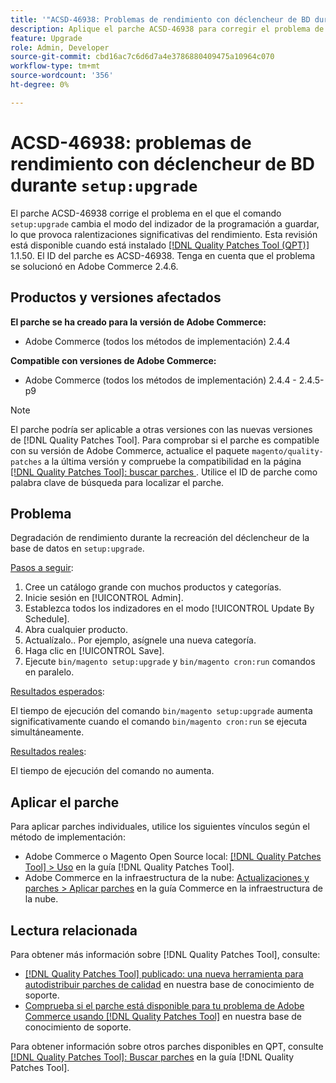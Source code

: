 ```yaml
---
title: '"ACSD-46938: Problemas de rendimiento con déclencheur de BD durante "setup:upgrade"'
description: Aplique el parche ACSD-46938 para corregir el problema de Adobe Commerce donde el comando "setup:upgrade" cambia el modo del indexador de la programación a la hora de guardar, lo que provoca ralentizaciones significativas del rendimiento.
feature: Upgrade
role: Admin, Developer
source-git-commit: cbd16ac7c6d6d7a4e3786880409475a10964c070
workflow-type: tm+mt
source-wordcount: '356'
ht-degree: 0%

---
```


# ACSD-46938: problemas de rendimiento con déclencheur de BD durante `setup:upgrade`

El parche ACSD-46938 corrige el problema en el que el comando `setup:upgrade` cambia el modo del indizador de la programación a guardar, lo que provoca ralentizaciones significativas del rendimiento. Esta revisión está disponible cuando está instalado [[!DNL Quality Patches Tool (QPT)]](/help/announcements/adobe-commerce-announcements/magento-quality-patches-released-new-tool-to-self-serve-quality-patches.md) 1.1.50. El ID del parche es ACSD-46938. Tenga en cuenta que el problema se solucionó en Adobe Commerce 2.4.6.

## Productos y versiones afectados

**El parche se ha creado para la versión de Adobe Commerce:**

* Adobe Commerce (todos los métodos de implementación) 2.4.4

**Compatible con versiones de Adobe Commerce:**

* Adobe Commerce (todos los métodos de implementación) 2.4.4 - 2.4.5-p9

>[!NOTE]
>
>El parche podría ser aplicable a otras versiones con las nuevas versiones de [!DNL Quality Patches Tool]. Para comprobar si el parche es compatible con su versión de Adobe Commerce, actualice el paquete `magento/quality-patches` a la última versión y compruebe la compatibilidad en la página [[!DNL Quality Patches Tool]: buscar parches ](https://experienceleague.adobe.com/tools/commerce-quality-patches/index.html?lang=es). Utilice el ID de parche como palabra clave de búsqueda para localizar el parche.

## Problema

Degradación de rendimiento durante la recreación del déclencheur de la base de datos en `setup:upgrade`.

<u>Pasos a seguir</u>:

1. Cree un catálogo grande con muchos productos y categorías.
1. Inicie sesión en [!UICONTROL Admin].
1. Establezca todos los indizadores en el modo [!UICONTROL Update By Schedule].
1. Abra cualquier producto.
1. Actualízalo.. Por ejemplo, asígnele una nueva categoría.
1. Haga clic en [!UICONTROL Save].
1. Ejecute `bin/magento setup:upgrade` y `bin/magento cron:run` comandos en paralelo.

<u>Resultados esperados</u>:

El tiempo de ejecución del comando `bin/magento setup:upgrade` aumenta significativamente cuando el comando `bin/magento cron:run` se ejecuta simultáneamente.

<u>Resultados reales</u>:

El tiempo de ejecución del comando no aumenta.

## Aplicar el parche

Para aplicar parches individuales, utilice los siguientes vínculos según el método de implementación:

* Adobe Commerce o Magento Open Source local: [[!DNL Quality Patches Tool] > Uso](https://experienceleague.adobe.com/docs/commerce-operations/tools/quality-patches-tool/usage.html?lang=es) en la guía [!DNL Quality Patches Tool].
* Adobe Commerce en la infraestructura de la nube: [Actualizaciones y parches > Aplicar parches](https://experienceleague.adobe.com/docs/commerce-cloud-service/user-guide/develop/upgrade/apply-patches.html?lang=es) en la guía Commerce en la infraestructura de la nube.

## Lectura relacionada

Para obtener más información sobre [!DNL Quality Patches Tool], consulte:

* [[!DNL Quality Patches Tool] publicado: una nueva herramienta para autodistribuir parches de calidad](/help/announcements/adobe-commerce-announcements/magento-quality-patches-released-new-tool-to-self-serve-quality-patches.md) en nuestra base de conocimiento de soporte.
* [Comprueba si el parche está disponible para tu problema de Adobe Commerce usando [!DNL Quality Patches Tool]](/help/support-tools/patches-available-in-qpt-tool/check-patch-for-magento-issue-with-magento-quality-patches.md) en nuestra base de conocimiento de soporte.

Para obtener información sobre otros parches disponibles en QPT, consulte [[!DNL Quality Patches Tool]: Buscar parches](https://experienceleague.adobe.com/tools/commerce-quality-patches/index.html?lang=es) en la guía [!DNL Quality Patches Tool].
